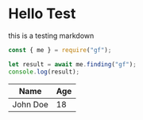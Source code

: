 # Hello Test
this is a testing markdown

```js
const { me } = require("gf");

let result = await me.finding("gf");
console.log(result);
```

|Name|Age|
|---|---|
|John Doe|18|